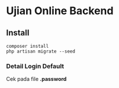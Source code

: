 # Ujian Online Backend

## Install

```
composer install
php artisan migrate --seed
```

### Detail Login Default

Cek pada file **.password**